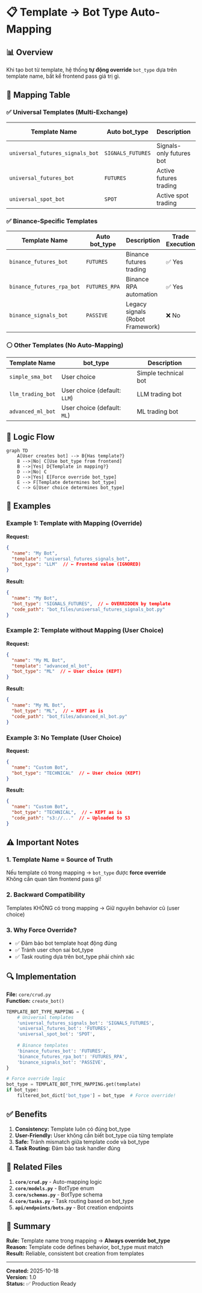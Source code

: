 # 📋 Template → Bot Type Auto-Mapping

## 📊 Overview

Khi tạo bot từ template, hệ thống **tự động override** `bot_type` dựa trên template name, bất kể frontend pass giá trị gì.

## 🎯 Mapping Table

### ✅ Universal Templates (Multi-Exchange)

| Template Name | Auto bot_type | Description | Trade Execution |
|---------------|---------------|-------------|-----------------|
| `universal_futures_signals_bot` | `SIGNALS_FUTURES` | Signals-only futures bot | ❌ No |
| `universal_futures_bot` | `FUTURES` | Active futures trading | ✅ Yes |
| `universal_spot_bot` | `SPOT` | Active spot trading | ✅ Yes |

### ✅ Binance-Specific Templates

| Template Name | Auto bot_type | Description | Trade Execution |
|---------------|---------------|-------------|-----------------|
| `binance_futures_bot` | `FUTURES` | Binance futures trading | ✅ Yes |
| `binance_futures_rpa_bot` | `FUTURES_RPA` | Binance RPA automation | ✅ Yes |
| `binance_signals_bot` | `PASSIVE` | Legacy signals (Robot Framework) | ❌ No |

### ⚪ Other Templates (No Auto-Mapping)

| Template Name | bot_type | Description |
|---------------|----------|-------------|
| `simple_sma_bot` | User choice | Simple technical bot |
| `llm_trading_bot` | User choice (default: `LLM`) | LLM trading bot |
| `advanced_ml_bot` | User choice (default: `ML`) | ML trading bot |

## 🔧 Logic Flow

```mermaid
graph TD
    A[User creates bot] --> B{Has template?}
    B -->|No| C[Use bot_type from frontend]
    B -->|Yes| D{Template in mapping?}
    D -->|No| C
    D -->|Yes| E[Force override bot_type]
    E --> F[Template determines bot_type]
    C --> G[User choice determines bot_type]
```

## 📝 Examples

### Example 1: Template with Mapping (Override)

**Request:**
```json
{
  "name": "My Bot",
  "template": "universal_futures_signals_bot",
  "bot_type": "LLM"  // ← Frontend value (IGNORED)
}
```

**Result:**
```json
{
  "name": "My Bot",
  "bot_type": "SIGNALS_FUTURES",  // ← OVERRIDDEN by template
  "code_path": "bot_files/universal_futures_signals_bot.py"
}
```

### Example 2: Template without Mapping (User Choice)

**Request:**
```json
{
  "name": "My ML Bot",
  "template": "advanced_ml_bot",
  "bot_type": "ML"  // ← User choice (KEPT)
}
```

**Result:**
```json
{
  "name": "My ML Bot",
  "bot_type": "ML",  // ← KEPT as is
  "code_path": "bot_files/advanced_ml_bot.py"
}
```

### Example 3: No Template (User Choice)

**Request:**
```json
{
  "name": "Custom Bot",
  "bot_type": "TECHNICAL"  // ← User choice (KEPT)
}
```

**Result:**
```json
{
  "name": "Custom Bot",
  "bot_type": "TECHNICAL",  // ← KEPT as is
  "code_path": "s3://..."  // ← Uploaded to S3
}
```

## ⚠️ Important Notes

### 1. **Template Name = Source of Truth**

Nếu template có trong mapping → `bot_type` được **force override**  
Không cần quan tâm frontend pass gì!

### 2. **Backward Compatibility**

Templates KHÔNG có trong mapping → Giữ nguyên behavior cũ (user choice)

### 3. **Why Force Override?**

- ✅ Đảm bảo bot template hoạt động đúng
- ✅ Tránh user chọn sai bot_type
- ✅ Task routing dựa trên bot_type phải chính xác

## 🔍 Implementation

**File:** `core/crud.py`  
**Function:** `create_bot()`

```python
TEMPLATE_BOT_TYPE_MAPPING = {
    # Universal templates
    'universal_futures_signals_bot': 'SIGNALS_FUTURES',
    'universal_futures_bot': 'FUTURES',
    'universal_spot_bot': 'SPOT',
    
    # Binance templates
    'binance_futures_bot': 'FUTURES',
    'binance_futures_rpa_bot': 'FUTURES_RPA',
    'binance_signals_bot': 'PASSIVE',
}

# Force override logic
bot_type = TEMPLATE_BOT_TYPE_MAPPING.get(template)
if bot_type:
    filtered_bot_dict['bot_type'] = bot_type  # Force override!
```

## ✅ Benefits

1. **Consistency:** Template luôn có đúng bot_type
2. **User-Friendly:** User không cần biết bot_type của từng template
3. **Safe:** Tránh mismatch giữa template code và bot_type
4. **Task Routing:** Đảm bảo task handler đúng

## 📌 Related Files

1. **`core/crud.py`** - Auto-mapping logic
2. **`core/models.py`** - BotType enum
3. **`core/schemas.py`** - BotType schema
4. **`core/tasks.py`** - Task routing based on bot_type
5. **`api/endpoints/bots.py`** - Bot creation endpoints

## 🎉 Summary

**Rule:** Template name trong mapping → **Always override bot_type**  
**Reason:** Template code defines behavior, bot_type must match  
**Result:** Reliable, consistent bot creation from templates  

---

**Created:** 2025-10-18  
**Version:** 1.0  
**Status:** ✅ Production Ready

